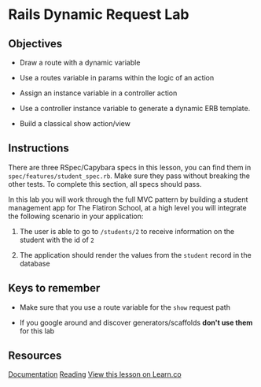 # Rails Dynamic Request Lab


## Objectives

* Draw a route with a dynamic variable

* Use a routes variable in params within the logic of an action

* Assign an instance variable in a controller action

* Use a controller instance variable to generate a dynamic ERB template.

* Build a classical show action/view


## Instructions

There are three RSpec/Capybara specs in this lesson, you can find them in `spec/features/student_spec.rb`. Make sure they pass without breaking the other tests. To complete this section, all specs should pass.

In this lab you will work through the full MVC pattern by building a student management app for The Flatiron School, at a high level you will integrate the following scenario in your application:

1. The user is able to go to `/students/2` to receive information on the student with the id of `2`

2. The application should render the values from the `student` record in the database


## Keys to remember

* Make sure that you use a route variable for the `show` request path

* If you google around and discover generators/scaffolds **don't use them** for this lab

## Resources

[Documentation](http://api.rubyonrails.org/classes/ActionDispatch/Routing.html)
[Reading](https://github.com/learn-co-curriculum/rails-dynamic-request-readme)
<a href='https://learn.co/lessons/rails-dynamic-request-lab' data-visibility='hidden'>View this lesson on Learn.co</a>
